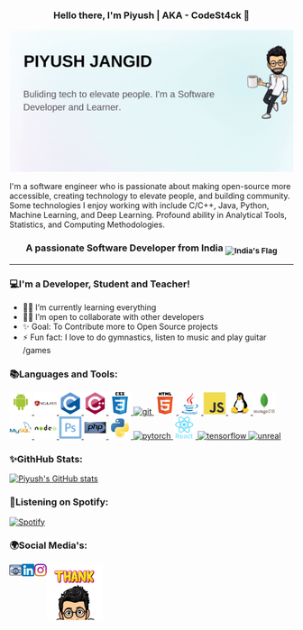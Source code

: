 <h3 align="center">Hello there, I'm Piyush | AKA - CodeSt4ck 👋</h3>

<img src="https://raw.githubusercontent.com/CodeSt4ck/CodeSt4ck/main/images/profile-header-image.gif" alt="banner that says Piyush Jangid - Bulding tech to elevate people. Software Developer and Learner. Eat ● Sleep ● Code ● Repeat alongside a cartoon illustration of Piyush">

I'm a software engineer who is passionate about making open-source more accessible, creating technology to elevate people, and building community. Some technologies I enjoy working with include C/C++, Java, Python, Machine Learning, and Deep Learning. Profound ability in Analytical Tools, Statistics, and Computing Methodologies.

<h3 align="center">A passionate Software Developer from India <sub><img width="25" height="22" src="https://countryflags.io/IN/shiny/64.png" alt="India's Flag"></sub></h3>

---

### 💻I'm a Developer, Student and Teacher!

- 👨‍🎓 I’m currently learning everything
- 🤝🏻 I’m open to collaborate with other developers
- ✨ Goal: To Contribute more to Open Source projects
- ⚡ Fun fact: I love to do gymnastics, listen to music and play guitar /games

### 📚Languages and Tools:

<p align="left"> <a href="https://developer.android.com" target="_blank"> <img src="https://raw.githubusercontent.com/devicons/devicon/master/icons/android/android-original-wordmark.svg" alt="android" width="40" height="40"/> </a> <a href="https://angular.io" target="_blank"> <img src="https://raw.githubusercontent.com/devicons/devicon/master/icons/angularjs/angularjs-original-wordmark.svg" alt="angularjs" width="40" height="40"/> </a> <a href="https://www.cprogramming.com/" target="_blank"> <img src="https://raw.githubusercontent.com/devicons/devicon/master/icons/c/c-original.svg" alt="c" width="40" height="40"/> </a> <a href="https://www.w3schools.com/cpp/" target="_blank"> <img src="https://raw.githubusercontent.com/devicons/devicon/master/icons/cplusplus/cplusplus-original.svg" alt="cplusplus" width="40" height="40"/> </a> <a href="https://www.w3schools.com/css/" target="_blank"> <img src="https://raw.githubusercontent.com/devicons/devicon/master/icons/css3/css3-original-wordmark.svg" alt="css3" width="40" height="40"/> </a> <a href="https://git-scm.com/" target="_blank"> <img src="https://www.vectorlogo.zone/logos/git-scm/git-scm-icon.svg" alt="git" width="40" height="40"/> </a> <a href="https://www.w3.org/html/" target="_blank"> <img src="https://raw.githubusercontent.com/devicons/devicon/master/icons/html5/html5-original-wordmark.svg" alt="html5" width="40" height="40"/> </a> <a href="https://www.java.com" target="_blank"> <img src="https://raw.githubusercontent.com/devicons/devicon/master/icons/java/java-original.svg" alt="java" width="40" height="40"/> </a> <a href="https://developer.mozilla.org/en-US/docs/Web/JavaScript" target="_blank"> <img src="https://raw.githubusercontent.com/devicons/devicon/master/icons/javascript/javascript-original.svg" alt="javascript" width="40" height="40"/> </a> <a href="https://www.linux.org/" target="_blank"> <img src="https://raw.githubusercontent.com/devicons/devicon/master/icons/linux/linux-original.svg" alt="linux" width="40" height="40"/> </a> <a href="https://www.mongodb.com/" target="_blank"> <img src="https://raw.githubusercontent.com/devicons/devicon/master/icons/mongodb/mongodb-original-wordmark.svg" alt="mongodb" width="40" height="40"/> </a> <a href="https://www.mysql.com/" target="_blank"> <img src="https://raw.githubusercontent.com/devicons/devicon/master/icons/mysql/mysql-original-wordmark.svg" alt="mysql" width="40" height="40"/> </a> <a href="https://nodejs.org" target="_blank"> <img src="https://raw.githubusercontent.com/devicons/devicon/master/icons/nodejs/nodejs-original-wordmark.svg" alt="nodejs" width="40" height="40"/> </a> <a href="https://www.photoshop.com/en" target="_blank"> <img src="https://raw.githubusercontent.com/devicons/devicon/master/icons/photoshop/photoshop-line.svg" alt="photoshop" width="40" height="40"/> </a> <a href="https://www.php.net" target="_blank"> <img src="https://raw.githubusercontent.com/devicons/devicon/master/icons/php/php-original.svg" alt="php" width="40" height="40"/> </a> <a href="https://www.python.org" target="_blank"> <img src="https://raw.githubusercontent.com/devicons/devicon/master/icons/python/python-original.svg" alt="python" width="40" height="40"/> </a> <a href="https://pytorch.org/" target="_blank"> <img src="https://www.vectorlogo.zone/logos/pytorch/pytorch-icon.svg" alt="pytorch" width="40" height="40"/> </a> <a href="https://reactjs.org/" target="_blank"> <img src="https://raw.githubusercontent.com/devicons/devicon/master/icons/react/react-original-wordmark.svg" alt="react" width="40" height="40"/> </a> <a href="https://www.tensorflow.org" target="_blank"> <img src="https://www.vectorlogo.zone/logos/tensorflow/tensorflow-icon.svg" alt="tensorflow" width="40" height="40"/> </a> <a href="https://unrealengine.com/" target="_blank"> <img src="https://raw.githubusercontent.com/kenangundogan/fontisto/036b7eca71aab1bef8e6a0518f7329f13ed62f6b/icons/svg/brand/unreal-engine.svg" alt="unreal" width="40" height="40"/> </a> </p>

<!-- <img align="left" alt="C-Programming" width="26px" src="https://raw.githubusercontent.com/CodeSt4ck/CodeSt4ck/main/images/c.png">
<img align="left" alt="C++" width="26px" src="https://raw.githubusercontent.com/CodeSt4ck/CodeSt4ck/main/images/cpp.png">
<img align="left" alt="Java" width="26px" src="https://raw.githubusercontent.com/CodeSt4ck/CodeSt4ck/main/images/java.png">
<img align="left" alt="JavaScript" width="26px" src="https://raw.githubusercontent.com/CodeSt4ck/CodeSt4ck/main/images/java-script.png">
<img align="left" alt="Python" width="26px" src="https://raw.githubusercontent.com/CodeSt4ck/CodeSt4ck/main/images/python.png">
<img align="left" alt="R-Programming" width="26px" src="https://raw.githubusercontent.com/CodeSt4ck/CodeSt4ck/main/images/r.png">
<img align="left" alt="HTML" width="26px" src="https://raw.githubusercontent.com/CodeSt4ck/CodeSt4ck/main/images/html-5.png">
<img align="left" alt="CSS" width="26px" src="https://raw.githubusercontent.com/CodeSt4ck/CodeSt4ck/main/images/css.png">
<img align="left" alt="PHP" width="26px" src="https://raw.githubusercontent.com/CodeSt4ck/CodeSt4ck/main/images/php.png">
<img align="left" alt="Visual Studio" width="26px" src="https://raw.githubusercontent.com/CodeSt4ck/CodeSt4ck/main/images/visual-studio.png">
<img align="left" alt="Android" width="26px" src="https://raw.githubusercontent.com/CodeSt4ck/CodeSt4ck/main/images/android.png">
<img align="left" alt="GitHub" width="26px" src="https://raw.githubusercontent.com/CodeSt4ck/CodeSt4ck/main/images/github.png">
<img align="left" alt="Linux" width="26px" src="https://raw.githubusercontent.com/CodeSt4ck/CodeSt4ck/main/images/linux.png">
<img align="left" alt="Databases" width="26px" src="https://raw.githubusercontent.com/CodeSt4ck/CodeSt4ck/main/images/databases.png">
<img align="left" alt="ML/AI" width="26px" src="https://raw.githubusercontent.com/CodeSt4ck/CodeSt4ck/main/images/ml-ai.png">
<img align="left" alt="Data Visualization" width="26px" src="https://github.com/CodeSt4ck/CodeSt4ck/blob/main/images/data-visualization.png"> -->

### ✨GithHub Stats:

[![Piyush's GitHub stats](https://github-readme-stats.vercel.app/api?username=CodeSt4ck&count_private=true&show_icons=true)](https://github.com/anuraghazra/github-readme-stats)
<!--[![Piyush's Top Langs](https://github-readme-stats.vercel.app/api/top-langs/?username=CodeSt4ck&layout=compact)](https://github.com/anuraghazra/github-readme-stats)
[![Piyush's Wakatime stats](https://github-readme-stats.vercel.app/api/wakatime?username=CodeSt4ck&layout=compact)](https://github.com/anuraghazra/github-readme-stats)-->

### 🎵Listening on Spotify:

[![Spotify](https://spotify-widget-for-github.vercel.app/api/spotify)](https://open.spotify.com/user/6f282cc152224c05a3754efa393da375)

### 🌍Social Media's:

[<img align="left" alt="Under Development" width="22px" src="https://raw.githubusercontent.com/CodeSt4ck/CodeSt4ck/main/images/website.png" />][website]
[<img align="left" alt="Piyush Jangid | LinkedIn" width="22px" src="https://raw.githubusercontent.com/CodeSt4ck/CodeSt4ck/main/images/linkedin.png" />][linkedin]
[<img align="left" alt="Piyush Jangid | Instagram" width="22px" src="https://raw.githubusercontent.com/CodeSt4ck/CodeSt4ck/main/images/instagram.png" />][instagram]
<img align="left" width="100" height="100" src="https://raw.githubusercontent.com/CodeSt4ck/CodeSt4ck/main/images/greetings-gif.gif">

[website]: https://codest4ck.github.io/github-slideshow/#/
[instagram]: https://www.instagram.com/_.piyush.py._/
[linkedin]: https://www.linkedin.com/in/piyush-jangid/
